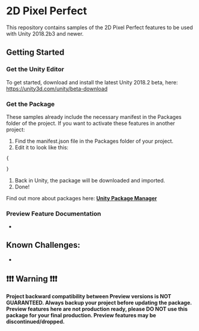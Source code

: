 # 2D Pixel Perfect

This repository contains samples of the 2D Pixel Perfect features to be used with Unity 2018.2b3 and newer.

## Getting Started

### Get the Unity Editor

To get started, download and install the latest Unity 2018.2 beta, here: https://unity3d.com/unity/beta-download

### Get the Package

These samples already include the necessary manifest in the Packages folder of the project.
If you want to activate these features in another project:

1. Find the manifest.json file in the Packages folder of your project.
2. Edit it to look like this:

```javascript
{

}
```

1. Back in Unity, the package will be downloaded and imported. 
2. Done!

Find out more about packages here: **[Unity Package Manager](https://docs.unity3d.com/Packages/com.unity.package-manager-ui@1.8/manual/index.html)**

### Preview Feature Documentation

- ​

## Known Challenges:

- ​

## ❗️❗️❗️ Warning ❗️❗️❗️

**Project backward compatibility between Preview versions is NOT GUARANTEED. Always backup your project before updating the package. Preview features here are not production ready, please DO NOT use this package for your final production. Preview features may be discontinued/dropped.**

